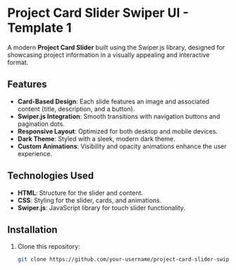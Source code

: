 # Project Card Slider Swiper UI - Template 1

A modern **Project Card Slider** built using the Swiper.js library, designed for showcasing project information in a visually appealing and interactive format.

## Features
- **Card-Based Design**: Each slide features an image and associated content (title, description, and a button).
- **Swiper.js Integration**: Smooth transitions with navigation buttons and pagination dots.
- **Responsive Layout**: Optimized for both desktop and mobile devices.
- **Dark Theme**: Styled with a sleek, modern dark theme.
- **Custom Animations**: Visibility and opacity animations enhance the user experience.

## Technologies Used
- **HTML**: Structure for the slider and content.
- **CSS**: Styling for the slider, cards, and animations.
- **Swiper.js**: JavaScript library for touch slider functionality.

## Installation
1. Clone this repository:
   ```bash
   git clone https://github.com/your-username/project-card-slider-swiper-ui.git
